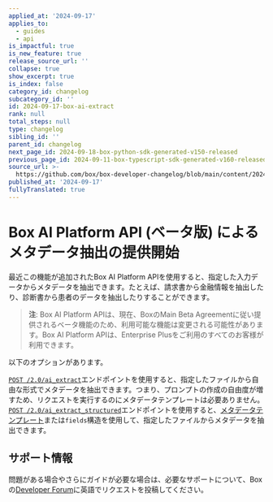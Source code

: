 ```yaml
---
applied_at: '2024-09-17'
applies_to:
  - guides
  - api
is_impactful: true
is_new_feature: true
release_source_url: ''
collapse: true
show_excerpt: true
is_index: false
category_id: changelog
subcategory_id: ''
id: 2024-09-17-box-ai-extract
rank: null
total_steps: null
type: changelog
sibling_id: ''
parent_id: changelog
next_page_id: 2024-09-18-box-python-sdk-generated-v150-released
previous_page_id: 2024-09-11-box-typescript-sdk-generated-v160-released
source_url: >-
  https://github.com/box/box-developer-changelog/blob/main/content/2024/09-17-box-ai-extract.md
published_at: '2024-09-17'
fullyTranslated: true
---
```

# Box AI Platform API (ベータ版) によるメタデータ抽出の提供開始

最近この機能が追加されたBox AI Platform APIを使用すると、指定した入力データからメタデータを抽出できます。たとえば、請求書から金融情報を抽出したり、診断書から患者のデータを抽出したりすることができます。

> **注**: Box AI Platform APIは、現在、BoxのMain Beta Agreementに従い提供されるベータ機能のため、利用可能な機能は変更される可能性があります。Box AI Platform APIは、Enterprise Plusをご利用のすべてのお客様が利用できます。

<!-- more -->

以下のオプションがあります。

[`POST /2.0/ai_extract`][1]エンドポイントを使用すると、指定したファイルから自由な形式でメタデータを抽出できます。つまり、プロンプトの作成の自由度が増すため、リクエストを実行するのにメタデータテンプレートは必要ありません。[`POST /2.0/ai_extract_structured`][2]エンドポイントを使用すると、[メタデータテンプレート][3]または`fields`構造を使用して、指定したファイルからメタデータを抽出できます。

## サポート情報

問題がある場合やさらにガイドが必要な場合は、必要なサポートについて、Boxの[Developer Forum][4]に英語でリクエストを投稿してください。

[1]: e://post-ai-extract

[2]: e://post-ai-extract-structured

[3]: https://support.box.com/hc/en-us/articles/360044194033-Customizing-Metadata-Templates

[4]: https://forum.box.com/
